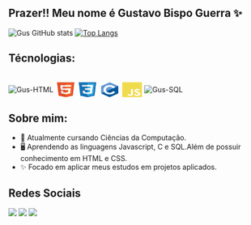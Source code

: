 ## Prazer!! Meu nome é Gustavo Bispo Guerra ✨

![Gus GitHub stats](https://github-readme-stats.vercel.app/api?username=Guszguerra&theme=radical&count_private=true&show_icons=true)
[![Top Langs](https://github-readme-stats.vercel.app/api/top-langs/?username=Guszguerra&theme=radical&layout=compact&langs_count=9)](https://github.com/Guszguerra/github-readme-stats)

## Técnologias:
<div style="display: inline_block"><br>
  
  <img align="center" alt="Gus-HTML" height="30" width="40" src="https://cdn.jsdelivr.net/gh/devicons/devicon@latest/icons/git/git-original.svg">
  <img align="center" alt="Gus-HTML" height="30" width="40" src="https://raw.githubusercontent.com/devicons/devicon/master/icons/html5/html5-original.svg">
  <img align="center" alt="Gus-CSS" height="30" width="40" src="https://raw.githubusercontent.com/devicons/devicon/master/icons/css3/css3-original.svg">
  <img align="center" alt="Gus-C" height="30" width="40" src="https://raw.githubusercontent.com/devicons/devicon/master/icons/c/c-original.svg">
  <img align="center" alt="Gus-Js" height="30" width="40" src="https://raw.githubusercontent.com/devicons/devicon/master/icons/javascript/javascript-plain.svg">
  <img align="center" alt="Gus-SQL" height="30" width="40" src="https://cdn.jsdelivr.net/gh/devicons/devicon@latest/icons/mysql/mysql-plain-wordmark.svg">
</div>

  ##
## Sobre mim:

- 📕 Atualmente cursando Ciências da Computação.
- 🖥️ Aprendendo as linguagens Javascript, C e SQL.Além de possuir conhecimento em HTML e CSS.
- ✨ Focado em aplicar meus estudos em projetos aplicados.
  
## Redes Sociais
  <div> 
  <a href = "mailto:gustavobispoguerra@gmail.com"><img src="https://img.shields.io/badge/-Gmail-%23333?style=for-the-badge&logo=gmail&logoColor=white" target="_blank"></a>
  <a href="https://www.linkedin.com/in/gustavo-bispo-guerra-632984205" target="_blank"><img src="https://img.shields.io/badge/-LinkedIn-%230077B5?style=for-the-badge&logo=linkedin&logoColor=white" target="_blank"></a> 
  <a href="https://t.me/guszguerra" target="_blank"> <img src="https://img.shields.io/badge/Telegram-2CA5E0?style=for-the-badge&logo=telegram&logoColor=white" target="_blank"></a>
</div>

